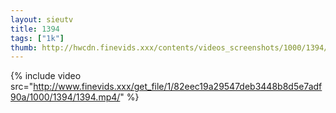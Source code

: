 ```yaml
--- 
layout: sieutv
title: 1394
tags: ["1k"]
thumb: http://hwcdn.finevids.xxx/contents/videos_screenshots/1000/1394/preview.mp4.jpg
---
```

{% include video src="http://www.finevids.xxx/get_file/1/82eec19a29547deb3448b8d5e7adf90a/1000/1394/1394.mp4/" %} 
